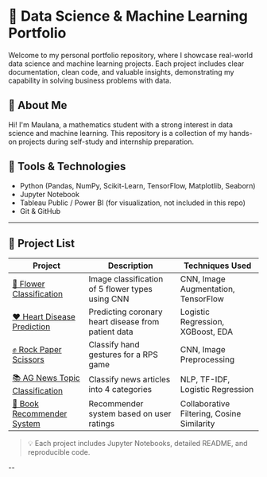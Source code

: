 # 🧠 Data Science & Machine Learning Portfolio

Welcome to my personal portfolio repository, where I showcase real-world data science and machine learning projects. Each project includes clear documentation, clean code, and valuable insights, demonstrating my capability in solving business problems with data.

## 📌 About Me

Hi! I'm Maulana, a mathematics student with a strong interest in data science and machine learning. This repository is a collection of my hands-on projects during self-study and internship preparation.

## 🧰 Tools & Technologies

- Python (Pandas, NumPy, Scikit-Learn, TensorFlow, Matplotlib, Seaborn)
- Jupyter Notebook
- Tableau Public / Power BI (for visualization, not included in this repo)
- Git & GitHub

---

## 📂 Project List

| Project | Description | Techniques Used |
|--------|-------------|------------------|
| [🌸 Flower Classification](./projects/flower_classification) | Image classification of 5 flower types using CNN | CNN, Image Augmentation, TensorFlow |
| [❤️ Heart Disease Prediction](./projects/heart_disease_prediction) | Predicting coronary heart disease from patient data | Logistic Regression, XGBoost, EDA |
| [✊ Rock Paper Scissors](./projects/rock_paper_scissors) | Classify hand gestures for a RPS game | CNN, Image Preprocessing |
| [📚 AG News Topic Classification](./projects/ag_news_nlp) | Classify news articles into 4 categories | NLP, TF-IDF, Logistic Regression |
| [📖 Book Recommender System](./projects/book_recommender) | Recommender system based on user ratings | Collaborative Filtering, Cosine Similarity |

> 💡 Each project includes Jupyter Notebooks, detailed README, and reproducible code.

--
